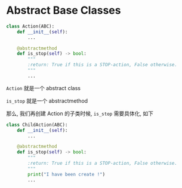 # Abstract Base Classes

```python
class Action(ABC):
    def __init__(self):
        ...

    @abstractmethod
    def is_stop(self) -> bool:
        """
        :return: True if this is a STOP-action, False otherwise.
        """
        ...
```


`Action` 就是一个 abstract class

`is_stop` 就是一个 abstractmethod


那么, 我们再创建 Action 的子类时候, `is_stop` 需要具体化, 如下

```python
class ChildAction(ABC):
    def __init__(self):
        ...

    @abstractmethod
    def is_stop(self) -> bool:
        """
        :return: True if this is a STOP-action, False otherwise.
        """
        print("I have been create !")
        ...
```